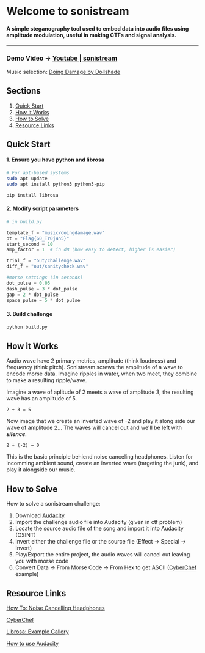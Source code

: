 # Welcome to **sonistream**
#### A simple steganography tool used to embed data into audio files using amplitude modulation, useful in making CTFs and signal analysis.

---

### Demo Video -> [Youtube | sonistream](https://youtu.be/KtCTDkwWSJI)
Music selection: [Doing Damage by Dollshade](https://www.bensound.com/royalty-free-music/track/doing-damage-energic-rock)

## Sections
1. [Quick Start](#quick-start)
2. [How it Works](#how-it-works)
3. [How to Solve](#how-to-solve)
4. [Resource Links](#resource-links)

## Quick Start

#### 1. Ensure you have python and librosa
```bash
# For apt-based systems
sudo apt update
sudo apt install python3 python3-pip
```
```
pip install librosa
```

#### 2. Modify script parameters

```python
# in build.py

template_f = "music/doingdamage.wav"
pt = "Flag{G0_Tr0j4n5}"
start_second = 10
amp_factor = 1  # in dB (how easy to detect, higher is easier)

trial_f = "out/challenge.wav"
diff_f = "out/sanitycheck.wav"

#morse settings (in seconds)
dot_pulse = 0.05
dash_pulse = 3 * dot_pulse
gap = 2 * dot_pulse
space_pulse = 5 * dot_pulse
```

#### 3. Build challenge
```bash
python build.py
```

## How it Works

Audio wave have 2 primary metrics, amplitude (think loudness) and frequency (think pitch). Sonistream screws the amplitude of a wave to encode morse data. Imagine ripples in water, when two meet, they combine to make a resulting ripple/wave.

Imagine a wave of aplitude of 2 meets a wave of amplitude 3, the resulting wave has an amplitude of 5.
```
2 + 3 = 5
```

Now image that we create an inverted wave of -2 and play it along side our wave of amplitude 2... The waves will cancel out and we'll be left with **_silence_**.
```
2 + (-2) = 0
```

This is the basic principle behiend noise canceling headphones. Listen for incomming ambient sound, create an inverted wave (targeting the junk), and play it alongside our music.

## How to Solve

How to solve a sonistream challenge:
1. Download [Audacity](https://www.audacityteam.org/download/)
2. Import the challenge audio file into Audacity (given in ctf problem)
3. Locate the source audio file of the song and import it into Audacity (OSINT)
4. Invert either the challenge file or the source file (Effect -> Special -> Invert)
5. Play/Export the entire project, the audio waves will cancel out leaving you with morse code
6. Convert Data -> From Morse Code -> From Hex to get ASCII ([CyberChef](https://gchq.github.io/CyberChef/#recipe=From_Morse_Code('Space','Line%20feed')From_Hex('Auto')&input=Li4uLi0gLS4uLi4gLS4uLi4gLS4tLiAtLi4uLiAuLS0tLSAtLi4uLiAtLS4uLiAtLS4uLiAtLi4uIC4uLi4tIC0tLi4uIC4uLi0tIC0tLS0tIC4uLi4uIC4uLS4gLi4uLi4gLi4uLi0gLS0uLi4gLi4tLS0gLi4uLS0gLS0tLS0gLS4uLi4gLi0gLi4uLS0gLi4uLi0gLS4uLi4gLiAuLi4tLSAuLi4uLiAtLS4uLiAtLi4&ieol=CRLF&oeol=CRLF
) example)

## Resource Links

[How To: Noise Cancelling Headphones](https://audiouniversityonline.com/noise-cancelling-headphones/)

[CyberChef](https://gchq.github.io/CyberChef/#recipe=From_Morse_Code('Space','Line%20feed')From_Hex('Auto')&input=Li4uLi0gLS4uLi4gLS4uLi4gLS4tLiAtLi4uLiAuLS0tLSAtLi4uLiAtLS4uLiAtLS4uLiAtLi4uIC4uLi4tIC0tLi4uIC4uLi0tIC0tLS0tIC4uLi4uIC4uLS4gLi4uLi4gLi4uLi0gLS0uLi4gLi4tLS0gLi4uLS0gLS0tLS0gLS4uLi4gLi0gLi4uLS0gLi4uLi0gLS4uLi4gLiAuLi4tLSAuLi4uLiAtLS4uLiAtLi4&ieol=CRLF&oeol=CRLF)

[Librosa: Example Gallery](https://librosa.org/librosa_gallery/)

[How to use Audacity](https://manual.audacityteam.org/man/how_to_use_audacity.html)